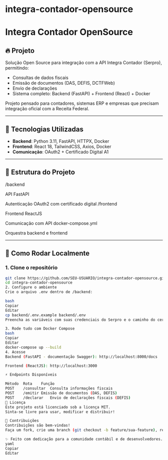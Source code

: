 # integra-contador-opensource
# Integra Contador OpenSource

## 🔥 Projeto

Solução Open Source para integração com a API Integra Contador (Serpro), permitindo:

- Consultas de dados fiscais
- Emissão de documentos (DAS, DEFIS, DCTFWeb)
- Envio de declarações
- Sistema completo: Backend (FastAPI) + Frontend (React) + Docker

Projeto pensado para contadores, sistemas ERP e empresas que precisam integração oficial com a Receita Federal.

---

## 🧩 Tecnologias Utilizadas

- **Backend**: Python 3.11, FastAPI, HTTPX, Docker
- **Frontend**: React 18, TailwindCSS, Axios, Docker
- **Comunicação**: OAuth2 + Certificado Digital A1

---

## 📂 Estrutura do Projeto

/backend

API FastAPI

Autenticação OAuth2 com certificado digital /frontend

Frontend ReactJS

Comunicação com API docker-compose.yml

Orquestra backend e frontend 

---

## 🚀 Como Rodar Localmente

### 1. Clone o repositório

```bash
git clone https://github.com/SEU-USUARIO/integra-contador-opensource.git
cd integra-contador-opensource
2. Configure o ambiente
Crie o arquivo .env dentro de /backend:

bash
Copiar
Editar
cp backend/.env.example backend/.env
Preencha as variáveis com suas credenciais do Serpro e o caminho do certificado digital.

3. Rode tudo com Docker Compose
bash
Copiar
Editar
docker-compose up --build
4. Acesse
Backend (FastAPI - documentação Swagger): http://localhost:8000/docs

Frontend (ReactJS): http://localhost:3000

⚡ Endpoints Disponíveis

Método	Rota	Função
POST	/consultar	Consulta informações fiscais
POST	/emitir	Emissão de documentos (DAS, DEFIS)
POST	/declarar	Envio de declarações fiscais (DEFIS)
📜 Licença
Este projeto está licenciado sob a licença MIT.
Sinta-se livre para usar, modificar e distribuir!

🙌 Contribuições
Contribuições são bem-vindas!
Faça um fork, crie uma branch (git checkout -b feature/sua-feature), realize suas alterações e envie um Pull Request!

✨ Feito com dedicação para a comunidade contábil e de desenvolvedores. 🚀
yaml
Copiar
Editar








